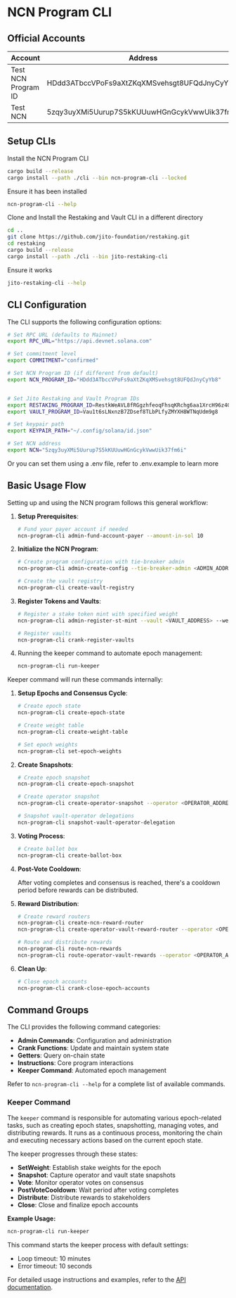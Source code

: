 # NCN Program CLI

## Official Accounts

| Account             | Address                                      |
| ------------------- | -------------------------------------------- |
| Test NCN Program ID | HDdd3ATbccVPoFs9aXtZKqXMSvehsgt8UFQdJnyCyYb8 |
| Test NCN            | 5zqy3uyXMi5Uurup7S5kKUUuwHGnGcykVwwUik37fm6i |

## Setup CLIs

Install the NCN Program CLI

```bash
cargo build --release
cargo install --path ./cli --bin ncn-program-cli --locked
```

Ensure it has been installed

```bash
ncn-program-cli --help
```

Clone and Install the Restaking and Vault CLI in a different directory

```bash
cd ..
git clone https://github.com/jito-foundation/restaking.git
cd restaking
cargo build --release
cargo install --path ./cli --bin jito-restaking-cli
```

Ensure it works

```bash
jito-restaking-cli --help
```

## CLI Configuration

The CLI supports the following configuration options:

```bash
# Set RPC URL (defaults to Mainnet)
export RPC_URL="https://api.devnet.solana.com"

# Set commitment level
export COMMITMENT="confirmed"

# Set NCN Program ID (if different from default)
export NCN_PROGRAM_ID="HDdd3ATbccVPoFs9aXtZKqXMSvehsgt8UFQdJnyCyYb8"


# Set Jito Restaking and Vault Program IDs
export RESTAKING_PROGRAM_ID=RestkWeAVL8fRGgzhfeoqFhsqKRchg6aa1XrcH96z4Q
export VAULT_PROGRAM_ID=Vau1t6sLNxnzB7ZDsef8TLbPLfyZMYXH8WTNqUdm9g8

# Set keypair path
export KEYPAIR_PATH="~/.config/solana/id.json"

# Set NCN address
export NCN="5zqy3uyXMi5Uurup7S5kKUUuwHGnGcykVwwUik37fm6i"
```

Or you can set them using a .env file, refer to .env.example to learn more

## Basic Usage Flow

Setting up and using the NCN program follows this general workflow:

1. **Setup Prerequisites**:

   ```bash
   # Fund your payer account if needed
   ncn-program-cli admin-fund-account-payer --amount-in-sol 10
   ```

2. **Initialize the NCN Program**:

   ```bash
   # Create program configuration with tie-breaker admin
   ncn-program-cli admin-create-config --tie-breaker-admin <ADMIN_ADDRESS> --ncn-fee-wallet <FEE_WALLET_ADDRESS> --ncn-fee-bps <FEE_BPS>

   # Create the vault registry
   ncn-program-cli create-vault-registry
   ```

3. **Register Tokens and Vaults**:

   ```bash
   # Register a stake token mint with specified weight
   ncn-program-cli admin-register-st-mint --vault <VAULT_ADDRESS> --weight <WEIGHT> --keypair-path <NCN_ADMIN_KEYPAIR_PATH>

   # Register vaults
   ncn-program-cli crank-register-vaults
   ```

4. Running the keeper command to automate epoch management:

   ```bash
   ncn-program-cli run-keeper
   ```

Keeper command will run these commands internally:

1. **Setup Epochs and Consensus Cycle**:

   ```bash
   # Create epoch state
   ncn-program-cli create-epoch-state

   # Create weight table
   ncn-program-cli create-weight-table

   # Set epoch weights
   ncn-program-cli set-epoch-weights
   ```

2. **Create Snapshots**:

   ```bash
   # Create epoch snapshot
   ncn-program-cli create-epoch-snapshot

   # Create operator snapshot
   ncn-program-cli create-operator-snapshot --operator <OPERATOR_ADDRESS>

   # Snapshot vault-operator delegations
   ncn-program-cli snapshot-vault-operator-delegation
   ```

3. **Voting Process**:

   ```bash
   # Create ballot box
   ncn-program-cli create-ballot-box
   ```

4. **Post-Vote Cooldown**:
   
   After voting completes and consensus is reached, there's a cooldown period before rewards can be distributed.

5. **Reward Distribution**:

   ```bash
   # Create reward routers
   ncn-program-cli create-ncn-reward-router
   ncn-program-cli create-operator-vault-reward-router --operator <OPERATOR_ADDRESS>
   
   # Route and distribute rewards
   ncn-program-cli route-ncn-rewards
   ncn-program-cli route-operator-vault-rewards --operator <OPERATOR_ADDRESS>
   ```

6. **Clean Up**:

   ```bash
   # Close epoch accounts
   ncn-program-cli crank-close-epoch-accounts
   ```

## Command Groups

The CLI provides the following command categories:

- **Admin Commands**: Configuration and administration
- **Crank Functions**: Update and maintain system state
- **Getters**: Query on-chain state
- **Instructions**: Core program interactions
- **Keeper Command**: Automated epoch management

Refer to `ncn-program-cli --help` for a complete list of available commands.

### Keeper Command

The `keeper` command is responsible for automating various epoch-related tasks, such as creating epoch states, snapshotting, managing votes, and distributing rewards. It runs as a continuous process, monitoring the chain and executing necessary actions based on the current epoch state.

The keeper progresses through these states:
- **SetWeight**: Establish stake weights for the epoch
- **Snapshot**: Capture operator and vault state snapshots
- **Vote**: Monitor operator votes on consensus
- **PostVoteCooldown**: Wait period after voting completes
- **Distribute**: Distribute rewards to stakeholders
- **Close**: Close and finalize epoch accounts

**Example Usage:**

```bash
ncn-program-cli run-keeper
```

This command starts the keeper process with default settings:
- Loop timeout: 10 minutes
- Error timeout: 10 seconds

For detailed usage instructions and examples, refer to the [API documentation](api-docs.md).
